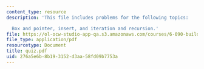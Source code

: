 ```yaml
---
content_type: resource
description: 'This file includes problems for the following topics:

  Box and pointer, insert, and iteration and recursion.'
file: https://ol-ocw-studio-app-qa.s3.amazonaws.com/courses/6-090-building-programming-experience-a-lead-in-to-6-001-january-iap-2005/276a5e6b8b193152d3aa58fd09b7753a_quiz.pdf
file_type: application/pdf
resourcetype: Document
title: quiz.pdf
uid: 276a5e6b-8b19-3152-d3aa-58fd09b7753a
---
```

